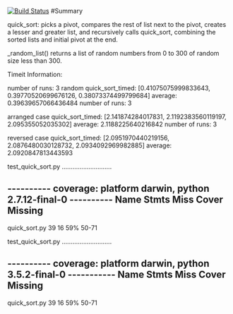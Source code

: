 [![Build Status](https://travis-ci.org/chamberi/data-structures.svg?branch=master)](https://travis-ci.org/chamberi/data-structures)
#Summary

quick_sort: picks a pivot, compares the rest of list next to the pivot, creates a lesser and greater list, and recursively calls quick_sort, combining the sorted lists and initial pivot at the end.

_random_list() returns a list of random numbers from 0 to 300 of random size less than 300. 


Timeit Information:

number of runs: 3
random quick_sort_timed: [0.41075075999833643, 0.39770520699676126, 0.38073374499799684]
average:  0.39639657066436484
number of runs: 3

arranged case quick_sort_timed: [2.141874284017831, 2.1192383560119197, 2.095355052035302]
average:  2.1188225640216842
number of runs: 3

reversed case quick_sort_timed: [2.0951970440219156, 2.0876480030128732, 2.0934092969982885]
average:  2.0920847813443593

test_quick_sort.py ............................

---------- coverage: platform darwin, python 2.7.12-final-0 ----------
Name                      Stmts   Miss  Cover   Missing
-------------------------------------------------------
quick_sort.py                39     16    59%   50-71


test_quick_sort.py ............................

---------- coverage: platform darwin, python 3.5.2-final-0 -----------
Name                      Stmts   Miss  Cover   Missing
-------------------------------------------------------
quick_sort.py                39     16    59%   50-71
